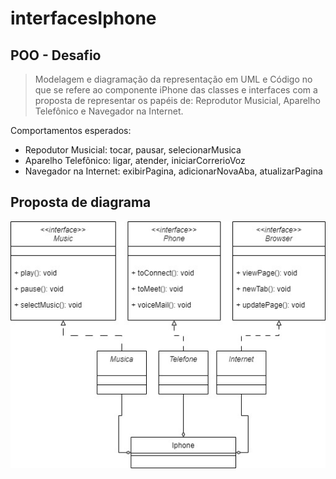 # interfacesIphone
## POO - Desafio

> Modelagem e diagramação da representação em UML e Código no que se refere ao componente iPhone das classes e interfaces com a proposta de representar os papéis de: Reprodutor Musicial, Aparelho Telefônico e Navegador na Internet.

Comportamentos esperados:
- Repodutor Musicial: tocar, pausar, selecionarMusica
- Aparelho Telefônico: ligar, atender, iniciarCorrerioVoz
- Navegador na Internet: exibirPagina, adicionarNovaAba, atualizarPagina

## Proposta de diagrama

![Screenshot of a comment on a GitHub issue showing an image, added in the Markdown, of an Octocat smiling and raising a tentacle.](interfacesIphoneUML.jpg)
